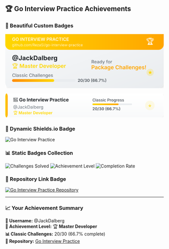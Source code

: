 ## 🏆 Go Interview Practice Achievements

### 🎨 Beautiful Custom Badges

<!-- Full-size Card Badge -->
![Go Interview Practice Achievement Card](https://raw.githubusercontent.com/RezaSi/go-interview-practice/main/badges/JackDalberg.svg)

<!-- Compact Horizontal Badge -->
![Go Interview Practice Compact](https://raw.githubusercontent.com/RezaSi/go-interview-practice/main/badges/JackDalberg_compact.svg)

### 🔄 Dynamic Shields.io Badge
<!-- Dynamic Badge (auto-updates) -->
![Go Interview Practice](https://img.shields.io/endpoint?url=https://raw.githubusercontent.com/RezaSi/go-interview-practice/main/badges/JackDalberg.json&style=for-the-badge&logo=go&logoColor=white)

### 📊 Static Badges Collection
![Challenges Solved](https://img.shields.io/badge/Go_Challenges-20%2F30-brightgreen?style=for-the-badge&logo=go&logoColor=white)
![Achievement Level](https://img.shields.io/badge/Level-🏆_Master-gold?style=for-the-badge&logo=trophy&logoColor=white)
![Completion Rate](https://img.shields.io/badge/Completion-66.7%25-gold?style=for-the-badge&logo=checkmarx&logoColor=white)


### 🔗 Repository Link Badge
[![Go Interview Practice Repository](https://img.shields.io/badge/View_Repository-Go_Interview_Practice-blue?style=for-the-badge&logo=github&logoColor=white)](https://github.com/RezaSi/go-interview-practice)

---

### 📈 Your Achievement Summary

**👤 Username:** @JackDalberg  
**🏅 Achievement Level:** 🏆 **Master Developer**  
**📊 Classic Challenges:** 20/30 (66.7% complete)  
**🔗 Repository:** [Go Interview Practice](https://github.com/RezaSi/go-interview-practice)  
